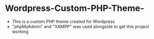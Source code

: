 # Wordpress-Custom-PHP-Theme-

- This is a custom PHP theme created for Wordpress
- "phpMyAdmin" and "XAMPP" was used alongside to get this project working

